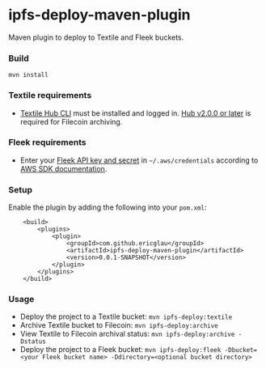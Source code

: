 # ipfs-deploy-maven-plugin
Maven plugin to deploy to Textile and Fleek buckets.  

### Build
`mvn install`

### Textile requirements
- [Textile Hub CLI](https://docs.textile.io/) must be installed and logged in.  [Hub v2.0.0 or later](https://github.com/textileio/textile/releases) is required for Filecoin archiving.

### Fleek requirements
- Enter your [Fleek API key and secret](https://docs.fleek.co/storage/storage-aws-s3-integration/#getting-an-api-key) in `~/.aws/credentials` according to [AWS SDK documentation](https://docs.aws.amazon.com/sdk-for-java/v1/developer-guide/setup-credentials.html).

### Setup
Enable the plugin by adding the following into your `pom.xml`:
```
    <build>
        <plugins>
            <plugin>
                <groupId>com.github.ericglau</groupId>
                <artifactId>ipfs-deploy-maven-plugin</artifactId>
                <version>0.0.1-SNAPSHOT</version>
            </plugin>
        </plugins>
    </build>
```

### Usage
- Deploy the project to a Textile bucket: `mvn ipfs-deploy:textile`
- Archive Textile bucket to Filecoin: `mvn ipfs-deploy:archive`
- View Textile to Filecoin archival status: `mvn ipfs-deploy:archive -Dstatus`
- Deploy the project to a Fleek bucket: `mvn ipfs-deploy:fleek -Dbucket=<your Fleek bucket name> -Ddirectory=<optional bucket directory>`
